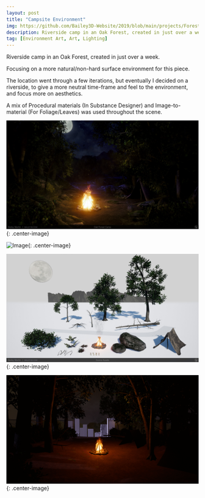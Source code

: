 ```yaml
---
layout: post
title: "Campsite Environment"
img: https://github.com/Bailey3D-Website/2019/blob/main/projects/Forest/thumb.gif?raw=true # Add image post (optional)
description: Riverside camp in an Oak Forest, created in just over a week. Focusing on a more natural/non-hard surface environment for this piece.
tag: [Environment Art, Art, Lighting]
---
```

Riverside camp in an Oak Forest, created in just over a week. 

Focusing on a more natural/non-hard surface environment for this piece.

The location went through a few iterations, but eventually I decided on a riverside, to give a more neutral time-frame and feel to the environment, and focus more on aesthetics.

A mix of Procedural materials (In Substance Designer) and Image-to-material (For Foliage/Leaves) was used throughout the scene.

![Image](https://github.com/Bailey3D-Website/2019/blob/main/projects/Forest/bailey-bob-martin-render-main.jpg?raw=true){: .center-image}

![Image](https://github.com/Bailey3D-Website/2019/blob/main/projects/Forest/bailey-bob-martin-ezgif-com-optimize.gif?raw=true){: .center-image}

![Image](https://github.com/Bailey3D-Website/2019/blob/main/projects/Forest/bailey-bob-martin-render-assets.jpg?raw=true){: .center-image}

![Image](https://github.com/Bailey3D-Website/2019/blob/main/projects/Forest/bailey-bob-martin-webp-net-gifmaker.gif?raw=true){: .center-image}
